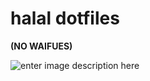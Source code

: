 # halal dotfiles

**(NO WAIFUES)**

![enter image description here](https://media1.tenor.com/m/3lOiZYh2buIAAAAd/walter-white-breaking-bad.gif)
